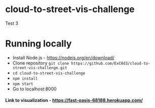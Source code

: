 # cloud-to-street-vis-challenge

Test 3

# Running locally
- Install Node.js - https://nodejs.org/en/download/
- Clone repository `git clone https://github.com/ExC0d3/cloud-to-street-vis-challenge.git`
- `cd cloud-to-street-vis-challenge`
- `npm install`
- `npm start`
- Go to localhost:8000


#### Link to visualization - https://fast-oasis-68188.herokuapp.com/
